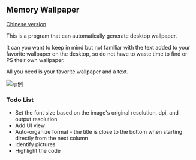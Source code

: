 ## Memory Wallpaper
[Chinese version](/doc/README_CN.md)

This is a program that can automatically generate desktop wallpaper.

It can you want to keep in mind but not familiar with the text added to your favorite wallpaper on the desktop, so do not have to waste time to find or PS their own wallpaper.

All you need is your favorite wallpaper and a text.

![示例](http://wx4.sinaimg.cn/large/a6e9cb00ly1fx1loobracj21kw0w0u0x.jpg)

### Todo List
- Set the font size based on the image's original resolution, dpi, and output resolution
- Add UI view
- Auto-organize format - the title is close to the bottom when starting directly from the next column
- Identify pictures
- Highlight the code
